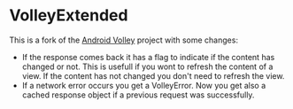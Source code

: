 VolleyExtended
==============

This is a fork of the [Android Volley](https://android.googlesource.com/platform/frameworks/volley/) project with some changes:

 - If the response comes back it has a flag to indicate if the content has changed or not. This is usefull if you wont to refresh the content of a view. If the content has not changed you don't need to refresh the view.
 - If a network error occurs you get a VolleyError. Now you get also a cached response object if a previous request was successfully.
 